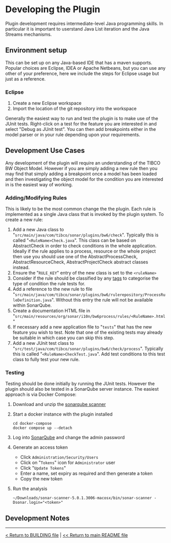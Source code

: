 # Developing the Plugin

Plugin development requires intermediate-level Java programming skills. In particular it is important to userstand Java List iteration and the Java Streams mechanisms.

## Environment setup

This can be set up on any Java-based IDE that has a maven supports. Popular choices are Eclipse, IDEA or Apache Netbeans, but you can use any other of your preference, here we include the steps for Eclipse usage but just as a reference.

### Eclipse

1. Create a new Eclipse workspace
   <br/>
2. Import the location of the git repository into the workspace

Generally the easiest way to run and test the plugin is to make use of the JUnit tests. Right-click on a test for the feature you are interested in and select "Debug as JUnit test". You can then add breakpoints either in the model parser or in your rule depending upon your requirements.

## Development Use Cases

Any development of the plugin will require an understanding of the TIBCO BW Object Model. However if you are simply adding a new rule then you may find that simply adding a breakpoint once a model has been loaded and then investigating the object model for the condition you are interested in is the easiest way of working.


### Adding/Modifying Rules

This is likely to be the most common change the the plugin. Each rule is implemented as a single Java class that is invoked by the plugin system. To create a new rule:

1. Add a new Java class to "`src/main/java/com/tibco/sonar/plugins/bw6/check`". Typically this is called "`<RuleName>Check.java`". This class can be based on AbstractCheck in order to check conditions in the whole application. Ideally if the rule applies to a process, resource or the whole project then use you should use one of the AbstractProcessCheck, AbstractResourceCheck, AbstractProjectCheck abstract classes instead.
   <br/>
2. Ensure the "`RULE_KEY`" entry of the new class is set to the `<ruleName>`
   <br/>
3. Consider if the rule should be classified by any [tags](https://docs.sonarsource.com/sonarqube/latest/user-guide/rules/built-in-rule-tags) to categorise the type of condition the rule tests for.
   <br/>
4. Add a reference to the new rule to file "`src/main/java/com/tibco/sonar/plugins/bw6/rulerepository/ProcessRuleDefinition.java`". Without this entry the rule will not be available within SonarQube.
   <br/>
5. Create a documentation HTML file in "`src/main/resources/org/sonar/i10n/bw6process/rules/<RuleName>.html`"
   <br/>
6. If necessary add a new application file to "`tests`" that has the new feature you wish to test. Note that one of the existing tests may already be suitable in which case you can skip this step.
   <br/>
7. Add a new JUnit test class to "`src/test/java/com/tibco/sonar/plugins/bw6/check/process`". Typically this is called "`<RuleName>CheckTest.java`". Add test conditions to this test class to fully test your new rule.

### Testing

Testing should be done initially by running the JUnit tests. However the plugin should also be tested in a SonarQube server instance. The easiest approach is via Docker Compose:

1. Download and unzip the [sonarqube scanner](https://docs.sonarsource.com/sonarqube/9.9/analyzing-source-code/scanners/sonarscanner)
   </br>

2. Start a docker instance with the plugin installed

   ```shell
   cd docker-compose
   docker compose up --detach
   ```

3. Log into [SonarQube](http://localhost:9000) and change the admin password
   </br>
4. Generate an access token

   - Click `Administration/Security/Users`
   - Click on "`Tokens`" icon for `Administrator` user
   - Click "`Update Tokens`"
   - Enter a name, set expiry as required and then generate a token
   - Copy the new token
     <br/>

5. Run the analysis

   ```shell
   ~/Downloads/sonar-scanner-5.0.1.3006-macosx/bin/sonar-scanner -Dsonar.login="<token>"
   ```

## Development Notes



---

[< Return to BUILDING file](./BUILDING.md) | [<< Return to main README file](../README.md)
